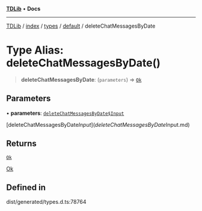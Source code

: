 [**TDLib**](../../../../../../README.md) • **Docs**

***

[TDLib](../../../../../../modules.md) / [index](../../../../../README.md) / [types](../../../README.md) / [default](../README.md) / deleteChatMessagesByDate

# Type Alias: deleteChatMessagesByDate()

> **deleteChatMessagesByDate**: (`parameters`) => [`Ok`](Ok.md)

## Parameters

• **parameters**: [`deleteChatMessagesByDate$Input`](deleteChatMessagesByDate$Input.md)

[deleteChatMessagesByDate$Input](deleteChatMessagesByDate$Input.md)

## Returns

[`Ok`](Ok.md)

[Ok](Ok.md)

## Defined in

dist/generated/types.d.ts:78764
